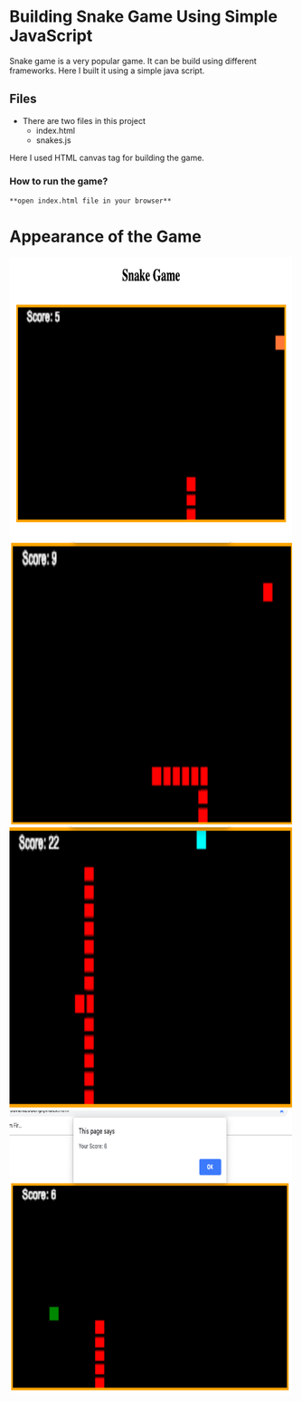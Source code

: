 # Building Snake Game Using Simple JavaScript

Snake game is a very popular game. It can be build using different frameworks. Here I built it using a simple java script.

## Files
* There are two files in this project
	* index.html
	* snakes.js

Here I used HTML canvas tag for building the game.

### How to run the game?
	**open index.html file in your browser**
	
	
# Appearance of the Game

<img src="https://github.com/rr-y/Snake-Game/blob/master/screenshots/1.png" alt="snake game" height="500" width="500">

<img src="https://github.com/rr-y/Snake-Game/blob/master/screenshots/2.png" alt="snake game" height="500" width="500">

<img src="https://github.com/rr-y/Snake-Game/blob/master/screenshots/3.png" alt="snake game" height="500" width="500">

<img src="https://github.com/rr-y/Snake-Game/blob/master/screenshots/4.png" alt="snake game" height="500" width="500">

